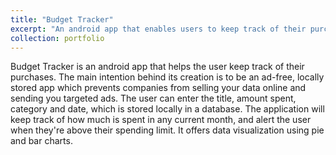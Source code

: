 ```yaml
---
title: "Budget Tracker"
excerpt: "An android app that enables users to keep track of their purchases<br/><img src='/images/500x300.png'>"
collection: portfolio
---
```


Budget Tracker is an android app that helps the user keep track of their purchases. The main intention behind its creation is to be an ad-free, locally stored app which prevents companies from selling your data online and sending you targeted ads. The user can enter the title, amount spent, category and date, which is stored locally in a database. The application will keep track of how much is spent in any current month, and alert the user when they're above their spending limit. It offers data visualization using pie and bar charts.